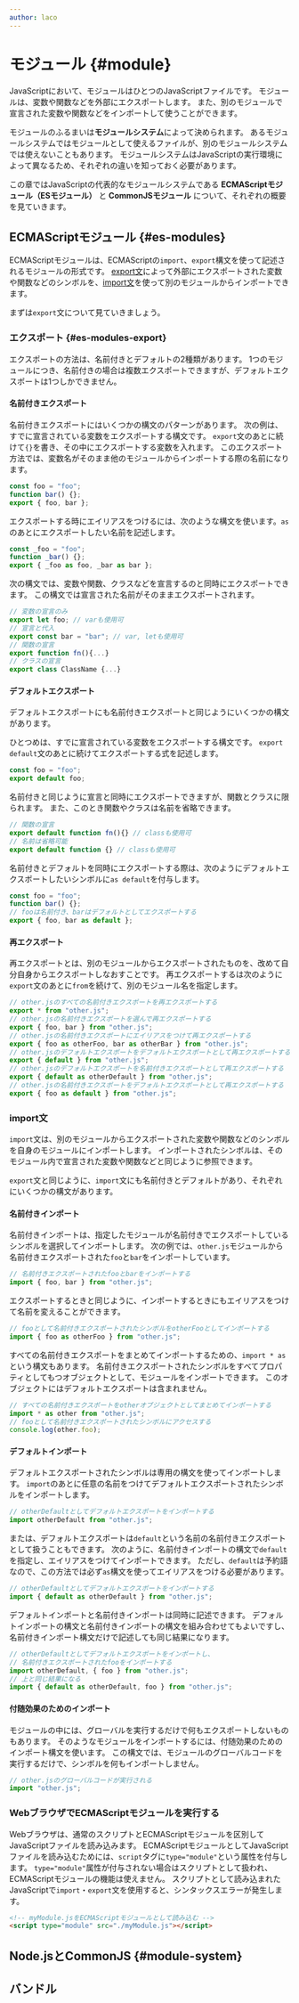 ```yaml
---
author: laco
---
```


# モジュール {#module}

JavaScriptにおいて、モジュールはひとつのJavaScriptファイルです。
モジュールは、変数や関数などを外部にエクスポートします。
また、別のモジュールで宣言された変数や関数などをインポートして使うことができます。

モジュールのふるまいは**モジュールシステム**によって決められます。
あるモジュールシステムではモジュールとして使えるファイルが、別のモジュールシステムでは使えないこともあります。
モジュールシステムはJavaScriptの実行環境によって異なるため、それぞれの違いを知っておく必要があります。

この章ではJavaScriptの代表的なモジュールシステムである **ECMAScriptモジュール（ESモジュール）** と **CommonJSモジュール** について、それぞれの概要を見ていきます。

## ECMAScriptモジュール {#es-modules}

ECMAScriptモジュールは、ECMAScriptの`import`、`export`構文を使って記述されるモジュールの形式です。
[export文][]によって外部にエクスポートされた変数や関数などのシンボルを、[import文][]を使って別のモジュールからインポートできます。

まずは`export`文について見ていきましょう。

### エクスポート {#es-modules-export}

エクスポートの方法は、名前付きとデフォルトの2種類があります。
1つのモジュールにつき、名前付きの場合は複数エクスポートできますが、デフォルトエクスポートは1つしかできません。

#### 名前付きエクスポート

名前付きエクスポートにはいくつかの構文のパターンがあります。
次の例は、すでに宣言されている変数をエクスポートする構文です。
`export`文のあとに続けて`{}`を書き、その中にエクスポートする変数を入れます。
このエクスポート方法では、変数名がそのまま他のモジュールからインポートする際の名前になります。

```js
const foo = "foo";
function bar() {};
export { foo, bar };
```

エクスポートする時にエイリアスをつけるには、次のような構文を使います。`as`のあとにエクスポートしたい名前を記述します。

```js
const _foo = "foo";
function _bar() {};
export { _foo as foo, _bar as bar };
```

次の構文では、変数や関数、クラスなどを宣言するのと同時にエクスポートできます。
この構文では宣言された名前がそのままエクスポートされます。

```js
// 変数の宣言のみ
export let foo; // varも使用可
// 宣言と代入
export const bar = "bar"; // var, letも使用可
// 関数の宣言
export function fn(){...}
// クラスの宣言
export class ClassName {...}
```

#### デフォルトエクスポート

デフォルトエクスポートにも名前付きエクスポートと同じようにいくつかの構文があります。

ひとつめは、すでに宣言されている変数をエクスポートする構文です。
`export default`文のあとに続けてエクスポートする式を記述します。

```js
const foo = "foo";
export default foo;
```

名前付きと同じように宣言と同時にエクスポートできますが、関数とクラスに限られます。
また、このとき関数やクラスは名前を省略できます。


```js
// 関数の宣言
export default function fn(){} // classも使用可
// 名前は省略可能
export default function {} // classも使用可
```

名前付きとデフォルトを同時にエクスポートする際は、次のようにデフォルトエクスポートしたいシンボルに`as default`を付与します。


```js
const foo = "foo";
function bar() {};
// fooは名前付き、barはデフォルトとしてエクスポートする
export { foo, bar as default };
```

#### 再エクスポート 

再エクスポートとは、別のモジュールからエクスポートされたものを、改めて自分自身からエクスポートしなおすことです。
再エクスポートするは次のように`export`文のあとに`from`を続けて、別のモジュール名を指定します。

```js
// other.jsのすべての名前付きエクスポートを再エクスポートする
export * from "other.js";
// other.jsの名前付きエクスポートを選んで再エクスポートする
export { foo, bar } from "other.js";
// other.jsの名前付きエクスポートにエイリアスをつけて再エクスポートする
export { foo as otherFoo, bar as otherBar } from "other.js";
// other.jsのデフォルトエクスポートをデフォルトエクスポートとして再エクスポートする
export { default } from "other.js";
// other.jsのデフォルトエクスポートを名前付きエクスポートとして再エクスポートする
export { default as otherDefault } from "other.js";
// other.jsの名前付きエクスポートをデフォルトエクスポートとして再エクスポートする
export { foo as default } from "other.js";
```

### import文

`import`文は、別のモジュールからエクスポートされた変数や関数などのシンボルを自身のモジュールにインポートします。
インポートされたシンボルは、そのモジュール内で宣言された変数や関数などと同じように参照できます。

`export`文と同じように、`import`文にも名前付きとデフォルトがあり、それぞれにいくつかの構文があります。

#### 名前付きインポート

名前付きインポートは、指定したモジュールが名前付きでエクスポートしているシンボルを選択してインポートします。
次の例では、`other.js`モジュールから名前付きエクスポートされた`foo`と`bar`をインポートしています。

```js
// 名前付きエクスポートされたfooとbarをインポートする
import { foo, bar } from "other.js";
```

エクスポートするときと同じように、インポートするときにもエイリアスをつけて名前を変えることができます。

```js
// fooとして名前付きエクスポートされたシンボルをotherFooとしてインポートする
import { foo as otherFoo } from "other.js";
```

すべての名前付きエクスポートをまとめてインポートするための、`import * as`という構文もあります。
名前付きエクスポートされたシンボルをすべてプロパティとしてもつオブジェクトとして、モジュールをインポートできます。
このオブジェクトにはデフォルトエクスポートは含まれません。

```js
// すべての名前付きエクスポートをotherオブジェクトとしてまとめてインポートする
import * as other from "other.js";
// fooとして名前付きエクスポートされたシンボルにアクセスする
console.log(other.foo);
```

#### デフォルトインポート

デフォルトエクスポートされたシンボルは専用の構文を使ってインポートします。
`import`のあとに任意の名前をつけてデフォルトエクスポートされたシンボルをインポートします。

```js
// otherDefaultとしてデフォルトエクスポートをインポートする
import otherDefault from "other.js";
```

または、デフォルトエクスポートは`default`という名前の名前付きエクスポートとして扱うこともできます。
次のように、名前付きインポートの構文で`default`を指定し、エイリアスをつけてインポートできます。
ただし、`default`は予約語なので、この方法では必ず`as`構文を使ってエイリアスをつける必要があります。

```js
// otherDefaultとしてデフォルトエクスポートをインポートする
import { default as otherDefault } from "other.js";
```

デフォルトインポートと名前付きインポートは同時に記述できます。
デフォルトインポートの構文と名前付きインポートの構文を組み合わせてもよいですし、
名前付きインポート構文だけで記述しても同じ結果になります。

```js
// otherDefaultとしてデフォルトエクスポートをインポートし、
// 名前付きエクスポートされたfooをインポートする
import otherDefault, { foo } from "other.js";
// 上と同じ結果になる
import { default as otherDefault, foo } from "other.js";
```

#### 付随効果のためのインポート

モジュールの中には、グローバルを実行するだけで何もエクスポートしないものもあります。
そのようなモジュールをインポートするには、付随効果のためのインポート構文を使います。
この構文では、モジュールのグローバルコードを実行するだけで、シンボルを何もインポートしません。

```js
// other.jsのグローバルコードが実行される
import "other.js";
```

### WebブラウザでECMAScriptモジュールを実行する

Webブラウザは、通常のスクリプトとECMAScriptモジュールを区別してJavaScriptファイルを読み込みます。
ECMAScriptモジュールとしてJavaScriptファイルを読み込むためには、`script`タグに`type="module"`という属性を付与します。
`type="module"`属性が付与されない場合はスクリプトとして扱われ、ECMAScriptモジュールの機能は使えません。
スクリプトとして読み込まれたJavaScriptで`import`・`export`文を使用すると、シンタックスエラーが発生します。


```html
<!-- myModule.jsをECMAScriptモジュールとして読み込む -->
<script type="module" src="./myModule.js"></script>
```


## Node.jsとCommonJS {#module-system}

## バンドル



[export文]: https://developer.mozilla.org/ja/docs/Web/JavaScript/Reference/Statements/export
[import文]: https://developer.mozilla.org/ja/docs/Web/JavaScript/Reference/Statements/import
